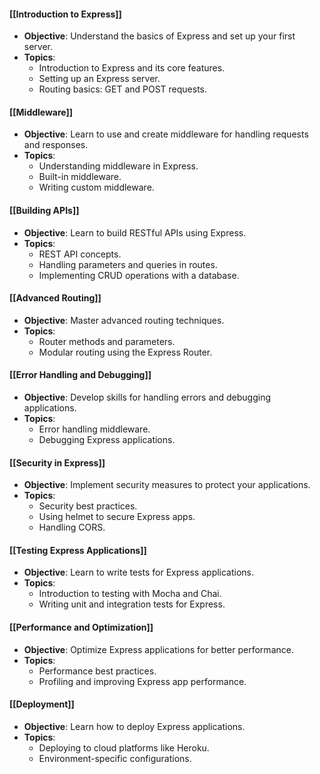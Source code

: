 #### [[Introduction to Express]]
- **Objective**: Understand the basics of Express and set up your first server.
- **Topics**:
	- Introduction to Express and its core features.
	- Setting up an Express server.
	- Routing basics: GET and POST requests.

#### [[Middleware]]
- **Objective**: Learn to use and create middleware for handling requests and responses.
- **Topics**:
	- Understanding middleware in Express.
	- Built-in middleware.
	- Writing custom middleware.

#### [[Building APIs]]
- **Objective**: Learn to build RESTful APIs using Express.
- **Topics**:
	- REST API concepts.
	- Handling parameters and queries in routes.
	- Implementing CRUD operations with a database.

#### [[Advanced Routing]]
- **Objective**: Master advanced routing techniques.
- **Topics**:
	- Router methods and parameters.
	- Modular routing using the Express Router.

#### [[Error Handling and Debugging]]
- **Objective**: Develop skills for handling errors and debugging applications.
- **Topics**:
	- Error handling middleware.
	- Debugging Express applications.

#### [[Security in Express]]
- **Objective**: Implement security measures to protect your applications.
- **Topics**:
	- Security best practices.
	- Using helmet to secure Express apps.
	- Handling CORS.

#### [[Testing Express Applications]]
- **Objective**: Learn to write tests for Express applications.
- **Topics**:
	- Introduction to testing with Mocha and Chai.
	- Writing unit and integration tests for Express.

#### [[Performance and Optimization]]
- **Objective**: Optimize Express applications for better performance.
- **Topics**:
	- Performance best practices.
	- Profiling and improving Express app performance.

#### [[Deployment]]
- **Objective**: Learn how to deploy Express applications.
- **Topics**:
	- Deploying to cloud platforms like Heroku.
	- Environment-specific configurations.